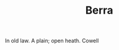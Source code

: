 ---
title: Berra
letter: B
permalink: "/definitions/bld-berra.html"
body: In old law. A plain; open heath. Cowell
published_at: '2018-07-07'
source: Black's Law Dictionary 2nd Ed (1910)
layout: post
---